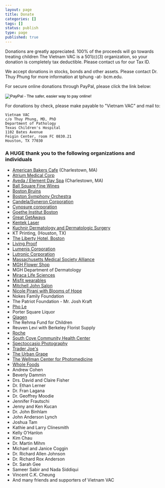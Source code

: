 ```yaml
---
layout: page
title: Donate
categories: []
tags: []
status: publish
type: page
published: true
---
```

Donations are greatly appreciated. 100% of the proceeds will go towards treating children
The Vietnam VAC is a 501\(c\)(3) organization, so your donation is completely tax deductible. Please contact us for our Tax ID.

We accept donations in stocks, bonds and other assets.  Please contact Dr. Thuy Phung for more information at tphung -at- bcm.edu.

For secure online donations through PayPal, please click the link below:

<form action="https://www.paypal.com/cgi-bin/webscr" method="post" target="_top">
<input type="hidden" name="cmd" value="_s-xclick">
<input type="hidden" name="hosted_button_id" value="RLHKLKUYM8W7C">
<input type="image" src="https://www.paypalobjects.com/en_US/i/btn/btn_donateCC_LG.gif" border="0" name="submit" alt="PayPal - The safer, easier way to pay online!">
<img alt="" border="0" src="https://www.paypalobjects.com/en_US/i/scr/pixel.gif" width="1" height="1">
</form>  
For donations by check, please make payable to "Vietnam VAC" and mail to:

    Vietnam VAC
    c/o Thuy Phung, MD, PhD
    Department of Pathology
    Texas Children's Hospital
    1102 Bates Avenue
    Feigin Center, room FC 0830.21
    Houston, TX 77030

### A HUGE thank you to the following organizations and individuals

* [American Bakers Cafe](http://www.americanbakerscafe.com/) (Charlestown, MA)
* [Atrium Medical Corp](http://www.atriummed.com/)
* [Aveda / Element Day Spa](http://www.elementsalonspa.com/) (Charlestown, MA)
* [Ball Square Fine Wines](http://www.ballsquarefinewines.com/)
* [Boston Bruins](http://bruins.nhl.com/)
* [Boston Symphony Orchestra](http://bso.org)
* [Candela/Syneron Corporation](http://www.candelalaser.com/)
* [Cynosure corporation](http://www.cynosure.com)
* [Goethe Institut Boston](http://www.goethe.de/ins/us/bos/enindex.htm?wt_sc=boston)
* [Great GetAways](http://www.ggatravel.com/)
* [Kentek Laser](http://www.kenteklaserstore.com/)
* [Kuchnir Dermatology and Dermatologic Surgery](www.kuchnirdermatology.com)
* KT Printing, (Houston, TX)
* [The Liberty Hotel, Boston](http://www.libertyhotel.com/)
* [Living Proof](www.livingproof.com)
* [Lumenis Corporation](http://www.lumenis.com/)
* [Lutronic Corporation](www.lutronic.com)
* [Massachusetts Medical Society Alliance](http://www.massmed.org)
* [MGH Flower Shop](http://www.mghgeneralstore.com/)
* MGH Department of Dermatology
* [Miraca Life Sciences](www.miracalifesciences.com)
* [Misfit wearables](www.misfitwearables.com)
* [Mitchell John Salon](http://www.mjsalon.com/)
* [Nicole Pirani with Blooms of Hope](http://bloomsofhopefloral.com/)
* Nokes Family Foundation
* The Patriot Foundation - Mr. Josh Kraft
* [Pho Le](http://lescambridge.com)
* Porter Square Liquor
* [Qiagen](http://www.qiagen.com/)
* The Rehma Fund for Children
* Reuven Levi with Berkeley Florist Supply
* [Roche](http://www.roche.com/index.htm)
* [South Cove Community Health Center](http://www.scchc.org)
* [Spectoccasio Photography](http://www.spectoccasio.com/)
* [Trader Joe's](http://www.traderjoes.com/)
* [The Urban Grape](http://theurbangrape.com/)
* [The Wellman Center for Photomedicine](http://www2.massgeneral.org/wellman/)
* [Whole Foods](http://www.wholefoodsmarket.com/)
* Andrew Cohen
* Beverly Dammin
* Drs. David and Claire Fisher
* Dr. Ethan Lerner
* Dr. Fran Lagana
* Dr. Geoffrey Moodie
* Jennifer Frautschi
* Jenny and Ken Kucan
* Dr. John Binhlam
* John Anderson Lynch
* Joshua Tam
* Kathie and Larry Clinesmith
* Kelly O'Hanlon
* Kim Chau
* Dr. Martin Mihm
* Michael and Janice Coggin
* Dr. Richard Allen Johnson
* Dr. Richard Rox Anderson
* Dr. Sarah Gee
* Sameer Sabir and Nada Siddiqui
* Vincent C.K. Cheung
* And many friends and supporters of Vietnam VAC

